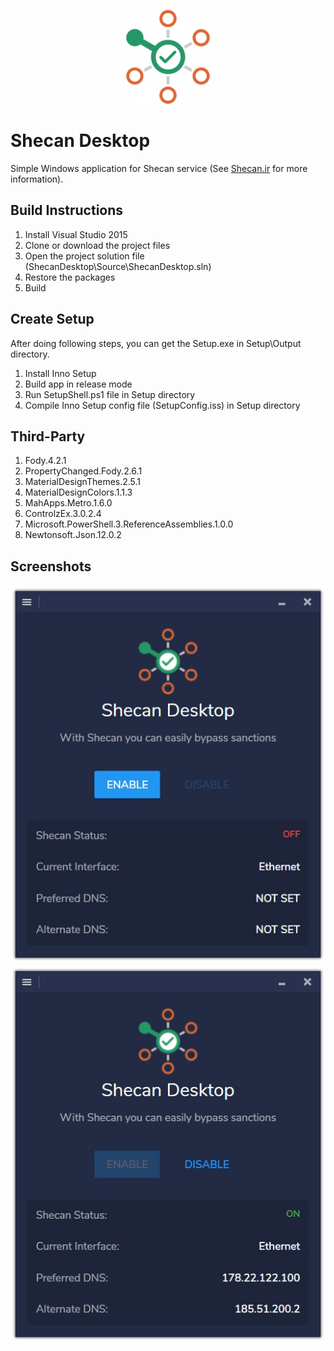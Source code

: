 <p align="center">
<img src="Source/ShecanDesktop/Resources/Images/Original.png" alt="Shecan Logo"/>
</p>

# Shecan Desktop

Simple Windows application for Shecan service (See [Shecan.ir](https://shecan.ir) for more information).

## Build Instructions

1. Install Visual Studio 2015
2. Clone or download the project files
3. Open the project solution file (ShecanDesktop\Source\ShecanDesktop.sln)
4. Restore the packages
5. Build

## Create Setup

After doing following steps, you can get the Setup.exe in Setup\Output directory.

1. Install Inno Setup
2. Build app in release mode
3. Run SetupShell.ps1 file in Setup directory
4. Compile Inno Setup config file (SetupConfig.iss) in Setup directory


## Third-Party

1. Fody.4.2.1
2. PropertyChanged.Fody.2.6.1
3. MaterialDesignThemes.2.5.1
4. MaterialDesignColors.1.1.3
5. MahApps.Metro.1.6.0
6. ControlzEx.3.0.2.4
7. Microsoft.PowerShell.3.ReferenceAssemblies.1.0.0
8. Newtonsoft.Json.12.0.2

## Screenshots

<p align="center">
<img src="Docs/Shecan-Off.png" alt="Shecan Off"/>
<img src="Docs/Shecan-On.png" alt="Shecan On"/>
</p>